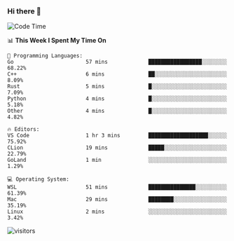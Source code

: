### Hi there 👋

<!--
**CrazyCollin/crazycollin** is a ✨ _special_ ✨ repository because its `README.md` (this file) appears on your GitHub profile.

Here are some ideas to get you started:

- 🔭 I’m currently working on ...
- 🌱 I’m currently learning ...
- 👯 I’m looking to collaborate on ...
- 🤔 I’m looking for help with ...
- 💬 Ask me about ...
- 📫 How to reach me: ...
- 😄 Pronouns: ...
- ⚡ Fun fact: ...
-->

<!--START_SECTION:waka-->
![Code Time](http://img.shields.io/badge/Code%20Time-142%20hrs%2046%20mins-blue)

📊 **This Week I Spent My Time On** 

```text
💬 Programming Languages: 
Go                       57 mins             █████████████████░░░░░░░░   68.22% 
C++                      6 mins              ██░░░░░░░░░░░░░░░░░░░░░░░   8.09% 
Rust                     5 mins              █░░░░░░░░░░░░░░░░░░░░░░░░   7.09% 
Python                   4 mins              █░░░░░░░░░░░░░░░░░░░░░░░░   5.18% 
Other                    4 mins              █░░░░░░░░░░░░░░░░░░░░░░░░   4.82%

🔥 Editors: 
VS Code                  1 hr 3 mins         ███████████████████░░░░░░   75.92% 
CLion                    19 mins             █████░░░░░░░░░░░░░░░░░░░░   22.79% 
GoLand                   1 min               ░░░░░░░░░░░░░░░░░░░░░░░░░   1.29%

💻 Operating System: 
WSL                      51 mins             ███████████████░░░░░░░░░░   61.39% 
Mac                      29 mins             ████████░░░░░░░░░░░░░░░░░   35.19% 
Linux                    2 mins              ░░░░░░░░░░░░░░░░░░░░░░░░░   3.42%

```


<!--END_SECTION:waka-->


![visitors](https://visitor-badge.glitch.me/badge?page_id=crazycollin.crazycollin&left_color=green&right_color=red)
